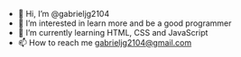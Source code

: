 - 👋 Hi, I’m @gabrieljg2104
- 👀 I’m interested in learn more and be a good programmer
- 🌱 I’m currently learning HTML, CSS and JavaScript
- 📫 How to reach me gabrieljg2104@gmail.com

<!---
gabrieljg2104/gabrieljg2104 is a ✨ special ✨ repository because its `README.md` (this file) appears on your GitHub profile.
You can click the Preview link to take a look at your changes.
--->
